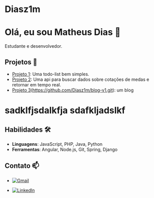 # Diasz1m

# Olá, eu sou Matheus Dias 👋

Estudante e desenvolvedor. 

## Projetos 🚀
- [Projeto 1](https://github.com/Diasz1m/todo-list.git): Uma todo-list bem simples.
- [Projeto 2](https://github.com/Diasz1m/currency_quotation.git): Uma api para buscar dados sobre cotações de medas e retornar em tempo real.
- [Projeto 3](https://github.com/Diasz1m/blog-angular.git)(https://github.com/Diasz1m/blog-v1.git): um blog


<h1>sadklfjsdalkfja sdafkljadslkf</h1>

## Habilidades 🛠️
- **Linguagens**: JavaScript, PHP, Java, Python
- **Ferramentas**: Angular, Node.js, Git, Spring, Django

## Contato 📫
- [![Gmail](https://upload.wikimedia.org/wikipedia/commons/thumb/f/fe/Cib-gmail_%28CoreUI_Icons_v1.0.0%29.svg/640px-Cib-gmail_%28CoreUI_Icons_v1.0.0%29.svg.png)](mailto:matheusdias.2000@alunos.utfpr.edu.br)

-  [![LinkedIn](https://upload.wikimedia.org/wikipedia/commons/thumb/f/f7/Linkedin-brands-solid.svg/640px-Linkedin-brands-solid.svg.png)](https://www.linkedin.com/in/matheus-dias-5691bb195)

